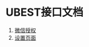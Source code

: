 UBEST接口文档
===============================

1. [微信授权](api/weixin_login.md)
2. [设置页面](api/setting_index.md)
